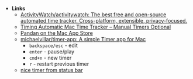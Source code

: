 
- **Links**
	- [ActivityWatch/activitywatch: The best free and open-source automated time tracker. Cross-platform, extensible, privacy-focused.](https://github.com/ActivityWatch/activitywatch)
	- [Timing Automatic Mac Time Tracker – Manual Timers Optional](https://timingapp.com/?lang=en)
	- [Pandan on the Mac App Store](https://apps.apple.com/us/app/pandan/id1569600264?mt=12)
	- [michaelvillar/timer-app: A simple Timer app for Mac](https://github.com/michaelvillar/timer-app)
		- `backspace/esc` - edit
		- `enter` - pause/play
		- `cmd+n` - new timer
		- `r` - restart previous timer
	- [nice timer from status bar](https://apps.apple.com/us/app/gestimer/id990588172?mt=12)
